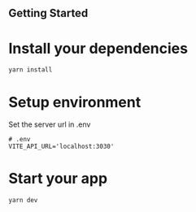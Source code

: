 ## Getting Started

# Install your dependencies

```
yarn install
```

# Setup environment

Set the server url in .env

```
# .env
VITE_API_URL='localhost:3030'
```

# Start your app

```
yarn dev
```
